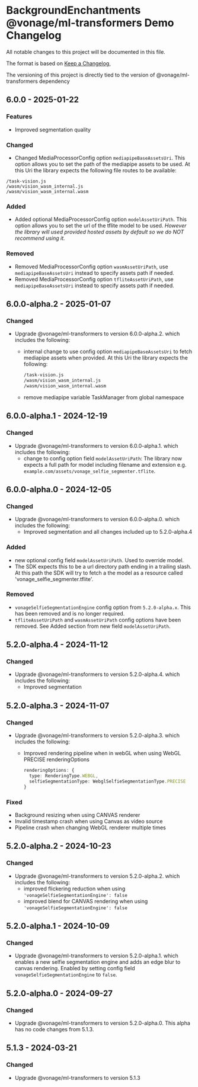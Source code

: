 # BackgroundEnchantments @vonage/ml-transformers Demo Changelog

All notable changes to this project will be documented in this file.

The format is based on [Keep a Changelog](https://keepachangelog.com/en/1.0.0/),

The versioning of this project is directly tied to the version of @vonage/ml-transformers dependency

## 6.0.0 - 2025-01-22

### Features

- Improved segmentation quality

### Changed

- Changed MediaProcessorConfig option `mediapipeBaseAssetsUri`. This option allows you to set the path of the mediapipe assets to be used. At this Uri the library expects the following file routes to be available:

```shell
/task-vision.js
/wasm/vision_wasm_internal.js
/wasm/vision_wasm_internal.wasm
```

### Added

- Added optional MediaProcessorConfig option `modelAssetUriPath`. This option allows you to set the url of the tflite model to be used. *However the library will used provided hosted assets by default so we do NOT recommend using it.*

### Removed

- Removed MediaProcessorConfig option `wasmAssetUriPath`, use `mediapipeBaseAssetsUri` instead to specify assets path if needed.
- Removed MediaProcessorConfig option `tfliteAssetUriPath`, use `mediapipeBaseAssetsUri` instead to specify assets path if needed.

## 6.0.0-alpha.2 - 2025-01-07

### Changed

- Upgrade @vonage/ml-transformers to version 6.0.0-alpha.2. which includes the following:
  - internal change to use config option `mediapipeBaseAssetsUri` to fetch mediapipe assets when provided.
    At this Uri the library expects the following:

    ```bash
    /task-vision.js
    /wasm/vision_wasm_internal.js
    /wasm/vision_wasm_internal.wasm
    ```

  - remove mediapipe variable TaskManager from global namespace

## 6.0.0-alpha.1 - 2024-12-19

### Changed

- Upgrade @vonage/ml-transformers to version 6.0.0-alpha.1. which includes the following:
  - change to config option field `modelAssetUriPath`: The library now expects a full path for model including filename and extension e.g. `example.com/assets/vonage_selfie_segmenter.tflite`.

## 6.0.0-alpha.0 - 2024-12-05

### Changed

- Upgrade @vonage/ml-transformers to version 6.0.0-alpha.0. which includes the following:
  - Improved segmentation and all changes included up to 5.2.0-alpha.4

### Added

- new optional config field `modelAssetUriPath`. Used to override model.
- The SDK expects this to be a url directory path ending in a trailing slash. At this path the SDK will try to fetch a the model as a resource called 'vonage_selfie_segmenter.tflite'.

### Removed

- `vonageSelfieSegmentationEngine` config option from `5.2.0-alpha.x`. This has been removed and is no longer required.
- `tfliteAssetUriPath` and `wasmAssetUriPath` config options have been removed. See Added section from new field `modelAssetUriPath`.

## 5.2.0-alpha.4 - 2024-11-12

### Changed

- Upgrade @vonage/ml-transformers to version 5.2.0-alpha.4. which includes the following:
  - Improved segmentation

## 5.2.0-alpha.3 - 2024-11-07

### Changed

- Upgrade @vonage/ml-transformers to version 5.2.0-alpha.3. which includes the following:
  - Improved rendering pipeline when in webGL when using WebGL PRECISE renderingOptions

    ```ts
    renderingOptions: {
      type: RenderingType.WEBGL,
      selfieSegmentationType: WebglSelfieSegmentationType.PRECISE
    }
    ```

### Fixed

- Background resizing when using CANVAS renderer
- Invalid timestamp crash when using Canvas as video source
- Pipeline crash when changing WebGL renderer multiple times

## 5.2.0-alpha.2 - 2024-10-23

### Changed

- Upgrade @vonage/ml-transformers to version 5.2.0-alpha.2. which includes the following:
  - improved flickering reduction when using `'vonageSelfieSegmentationEngine': false`
  - improved blend for CANVAS rendering when using `'vonageSelfieSegmentationEngine': false`

## 5.2.0-alpha.1 - 2024-10-09

### Changed

- Upgrade @vonage/ml-transformers to version 5.2.0-alpha.1. which enables a new selfie segmentation engine and adds an edge blur to canvas rendering. Enabled by setting config field `vonageSelfieSegmentationEngine` to `false`.

## 5.2.0-alpha.0 - 2024-09-27

### Changed

- Upgrade @vonage/ml-transformers to version 5.2.0-alpha.0. This alpha has no code changes from 5.1.3.

## 5.1.3 - 2024-03-21

### Changed

- Upgrade @vonage/ml-transformers to version 5.1.3
